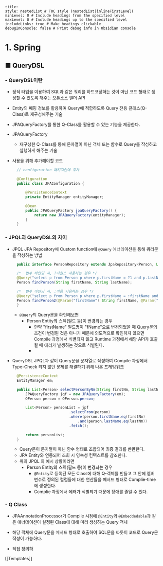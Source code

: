 ```table-of-contents
title: 
style: nestedList # TOC style (nestedList|inlineFirstLevel)
minLevel: 0 # Include headings from the specified level
maxLevel: 0 # Include headings up to the specified level
includeLinks: true # Make headings clickable
debugInConsole: false # Print debug info in Obsidian console
```

# 1. Spring
## ■ QueryDSL

### - QueryDSL이란
- 정적 타입을 이용하여 SQL과 같은 쿼리를 하드코딩하는 것이 아닌 코드 형태로 생성할 수 있도록 해주는 오픈소스 빌더 API
- Entity의 매핑 정보를 활용하여 Query에 적합하도록 Query 전용 클래스(Q-Class)로 재구성해주는 기술
- JPAQueryFactory를 통한 Q-Class를 활용할 수 있는 기능을 제공한다.
- JPAQueryFactory
	- 재구성한 Q-Class를 통해 문자열이 아닌 객체 또는 함수로 Query를 작성하고 실행하게 해주는 기술

- 사용을 위해 추가해야할 코드
  ``` java
	// configuration 패키지안에 추가
	
	@Configuration
	public class JPAConfiguration {
		
		@PersistenceContext
		private EntityManager entityManager;
		
		@Bean
		public JPAQueryFactory jpaQueryFactory() {
			return new JPAQueryFactory(entityManager);
		}
	}
	```

### - JPQL과 QueryDSL의 차이
- JPQL
  JPA Repository에 Custom function에 `@Query` 애너테이션을 통해 쿼리문을 작성하는 방법
  ``` java
	public interface PersonRepository extends JpaRepository<Person, Long>{
	
	/*	변수 바인딩 시, ?시퀀스 사용하는 경우 */
	@Query("select p from Person p where p.firstName = ?1 and p.lastName = ?2")
	Person findPerson(String firstName, String lastName);
	
	/*	변수 바인딩 시, :이름 사용하는 경우 */
	@Query("select p from Person p where p.firstName = :firstName and p.lastName = :lastName")
	Person findPerson2(@Param("firstName") String firstName, @Param("lastName") String lastName);
	}
	```
	- `@Query`의 Query문을 확인해보면
		- Person Entity의 스펙(필드 등)이 변경되는 경우
			- 만약 "firstName" 필드명이 "fName"으로 변경되었을 때 Query문의 조건이 변경된 것은 아니기 때문에 의도적으로 확인하지 않으면 Compile 과정에서 식별되지 않고 Runtime 과정에서 해당 API가 호출될 때 에러가 발생하는 것으로 식별된다.
			- 
	  
- QueryDSL
  JPQL과 같이 Query문을 문자열로 작성하여 Compile 과정에서 Type-Check 되지 않던 문제를 해결하기 위해 나온 프레임워크
  ``` java
	@PersistenceContext
	EntityManager em;
	
	public List<Person> selectPersonByNm(String firstNm, String lastNm){
		JPAQueryFactory jqf = new JPAQueryFactory(em);
		QPerson person = QPerson.person;
	
		List<Person> personList = jpf
							.selectFrom(person)
							.where(person.firstName.eq(firstNm)
								.and(person.lastName.eq(lastNm))
							.fetch();
	
		return personList;
	}
	```
	- Query문이 문자열이 아닌 함수 형태로 조합되어 최종 결과를 반환한다.
	- JPA Entity와 연동되어 조회 시 영속성 컨텍스트를 참조한다.
	- 위의 JPQL 의 예시 상황이라면
		- Person Entity의 스펙(필드 등)이 변경되는 경우
			- `@Entity`로 등록된 모든 Class에 대해 Q-객체를 만들고 그 안에 멤버 변수로 정의된 컬럼들에 대한 연산들을 메서드 형태로 Complie-time에 생성한다.
			- Complie 과정에서 에러가 식별되기 때문에 장애를 줄일 수 있다.

### - Q Class
- JPAAnnotationProcessor가 Compile 시점에 `@Entity`와 `@Embeddedable`과 같은 애너테이션이 설정된 Class에 대해 미리 생성하는 Query 객체
- 해당 객체에 Query문을 메서드 형태로 호출하여 SQL문을 짜듯이 코드로 Query문 작성이 가능하다.

- 직접 정의하



[[Templates]]
